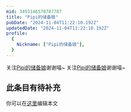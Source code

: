 ```yaml
---
mid: 3493146570787787
title: "Pipi的储备娘"
pubDate: "2024-11-04T11:22:10.192Z"
updatedDate: "2024-11-04T11:22:10.192Z"
profile:
  {
    Nickname: ["Pipi的储备娘"],
  }
---
```


关注[Pipi的储备娘](https://space.bilibili.com/3493146570787787)谢谢喵~ 关注[Pipi的储备娘](https://space.bilibili.com/3493146570787787)谢谢喵~

## 此条目有待补充
你可以在[这里](https://github.com/Yuhanawa/VTuber.ICU/edit/master/src/content/v/Pipi的储备娘/index.md)编辑本文

